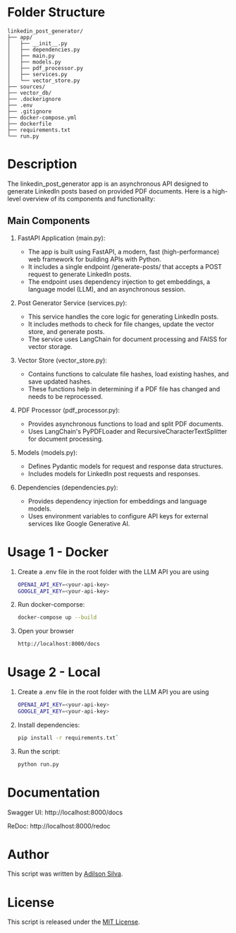 # Folder Structure
```
linkedin_post_generator/
├── app/
│   ├── __init__.py
│   ├── dependencies.py
│   ├── main.py
│   ├── models.py
│   ├── pdf_processor.py
│   ├── services.py
│   └── vector_store.py
├── sources/
├── vector_db/
├── .dockerignore
├── .env
├── .gitignore
├── docker-compose.yml
├── dockerfile
├── requirements.txt
└── run.py
```
# Description

The linkedin_post_generator app is an asynchronous API designed to generate LinkedIn posts based on provided PDF documents. Here is a high-level overview of its components and functionality:

## Main Components
1. FastAPI Application (main.py):
    - The app is built using FastAPI, a modern, fast (high-performance) web framework for building APIs with Python.
    - It includes a single endpoint /generate-posts/ that accepts a POST request to generate LinkedIn posts.
    - The endpoint uses dependency injection to get embeddings, a language model (LLM), and an asynchronous session.

1. Post Generator Service (services.py):
    - This service handles the core logic for generating LinkedIn posts.
    - It includes methods to check for file changes, update the vector store, and generate posts.
    - The service uses LangChain for document processing and FAISS for vector storage.

1. Vector Store (vector_store.py):
    - Contains functions to calculate file hashes, load existing hashes, and save updated hashes.
    - These functions help in determining if a PDF file has changed and needs to be reprocessed.

1. PDF Processor (pdf_processor.py):
    - Provides asynchronous functions to load and split PDF documents.
    - Uses LangChain's PyPDFLoader and RecursiveCharacterTextSplitter for document processing.

1. Models (models.py):
    - Defines Pydantic models for request and response data structures.
    - Includes models for LinkedIn post requests and responses.

1. Dependencies (dependencies.py):
    - Provides dependency injection for embeddings and language models.
    - Uses environment variables to configure API keys for external services like Google Generative AI.

# Usage 1 - Docker

1. Create a .env file in the root folder with the LLM API you are using
    ``` bash
    OPENAI_API_KEY=<your-api-key>
    GOOGLE_API_KEY=<your-api-key>
    ```

1. Run docker-comporse: 
    ``` bash
    docker-compose up --build
    ```

1. Open your browser
    ``` bash
    http://localhost:8000/docs
    ```
# Usage 2 - Local

1. Create a .env file in the root folder with the LLM API you are using
    ``` bash
    OPENAI_API_KEY=<your-api-key>
    GOOGLE_API_KEY=<your-api-key>
    ```

1. Install dependencies: 
    ``` bash
    pip install -r requirements.txt`
    ```

1. Run the script: 
    ``` bash
    python run.py
    ```

# Documentation

Swagger UI: http://localhost:8000/docs

ReDoc: http://localhost:8000/redoc

# Author

This script was written by [Adilson Silva](https://www.linkedin.com/in/adilson-silva-junior/).

# License

This script is released under the [MIT License](https://opensource.org/licenses/MIT).
